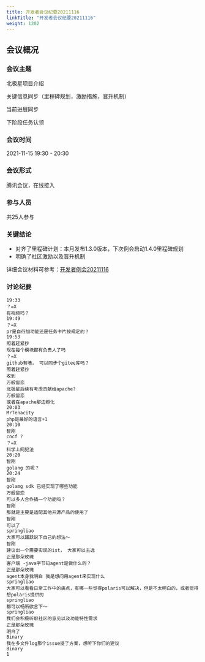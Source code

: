 ```yaml
---
title: 开发者会议纪要20211116
linkTitle: "开发者会议纪要20211116"
weight: 1202
---
```


## 会议概况

### 会议主题

北极星项目介绍

关键信息同步（里程碑规划，激励措施，晋升机制）

当前进展同步

下阶段任务认领

### 会议时间

2021-11-15 19:30 - 20:30

### 会议形式

腾讯会议，在线接入

### 参与人员

共25人参与

### 关键结论

- 对齐了里程碑计划：本月发布1.3.0版本，下次例会启动1.4.0里程碑规划
- 明确了社区激励以及晋升机制

详细会议材料可参考：[开发者例会20211116](https://github.com/polarismesh/website/tree/main/docs/zh/doc/开源社区/开发者会议/会议资料/开发者例会20211116.pdf)

### 讨论纪要

```
19:33
？=X
有视频吗？
19:49
？=X
pr是自行加功能还是任务卡片按规定的？
19:53
照着赶紧抄
现在每个模块都有负责人了吗
？=X
github有墙， 可以同步个gitee库吗？
照着赶紧抄
收到
万般留恋
北极星后续有考虑贡献给apache?
万般留恋
或者在apache那边孵化
20:03
MrTenacity
php是最好的语言+1
20:10
智刚
cncf ?
？=X
科学上网犯法
20:20
智刚
golang 的呢？
20:24
智刚
golamg sdk 已经实现了哪些功能
万般留恋
可以多人合作搞一个功能吗？
智刚
那就是主要是适配其他开源产品的使用了
智刚
可以了 
springliao
大家可以踊跃说下自己的想法～
智刚
建议出一个需要实现的ist， 大家可以去选
正是那朵玫瑰
客户端 -java字节码agent是做什么的？
正是那朵玫瑰
agent本身我明白 我是想问用agent来实现什么
springliao
大家可以看看日常工作中的痛点，有哪一些觉得polaris可以解决，但是不太明白的，或者觉得想polaris提供的
springliao
都可以畅所欲言下～
springliao
我们会积极听取社区的意见以及功能特性需求
正是那朵玫瑰
明白了
Binary
我在多文件log那个issue提了方案，想听下你们的建议
Binary
1
```
